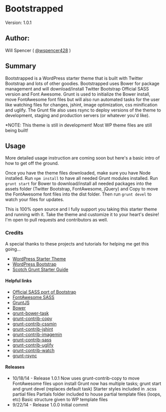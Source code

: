 # Bootstrapped

Version: 1.0.1

## Author:

Will Spencer ( [@wspencer428](http://twitter.com/wspencer428) )

## Summary

Bootstrapped is a WordPress starter theme that is built with Twitter Bootstrap and lots of other goodies. Bootstrapped uses Bower for package management and will download/install Twitter Bootstrap Official SASS version and Font Awesome. Grunt is used to initialize the Bower install, move FontAwesome font files but will also run automated tasks for the user like watching files for changes, jshint, image optimization, css minification and uglify. The Grunt file also uses rsync to deploy versions of the theme to development, staging and production servers (or whatever you'd like).

*NOTE: This theme is still in development! Most WP theme files are still being built!

## Usage

More detailed usage instruction are coming soon but here's a basic intro of how to get off the ground.

Once you have the theme files downloaded, make sure you have Node installed. Run `npm install` to have all needed Grunt modules installed. Run `grunt start` for Bower to download/install all needed packages into the assets folder (Twitter Bootstrap, FontAwesome, jQuery) and Copy to move the FontAwesome font files into the dist folder. Then run `grunt devel` to watch your files for updates.

This is 100% open source and I fully support you taking this starter theme and running with it. Take the theme and customize it to your heart's desire! I'm open to pull requests and contributors as well.


### Credits 

A special thanks to these projects and tutorials for helping me get this going...

* [WordPress Starter Theme](https://github.com/mattbanks/WordPress-Starter-Theme)
* [WordPress Bootstrap](https://github.com/320press/wordpress-bootstrap)
* [Scotch Grunt Starter Guide](http://scotch.io/bar-talk/a-simple-guide-to-getting-started-with-grunt)

#### Helpful links
* [Official SASS port of Bootstrap](https://github.com/twbs/bootstrap-sass)
* [FontAwesome SASS](https://github.com/FortAwesome/font-awesome-sass)
* [GruntJS](http://www.gruntjs.com)
* [Bower](http://www.bower.io)
* [grunt-bower-task](https://github.com/yatskevich/grunt-bower-task)
* [grunt-contrib-copy](https://github.com/gruntjs/grunt-contrib-copy)
* [grunt-contrib-cssmin](https://github.com/gruntjs/grunt-contrib-cssmin)
* [grunt-contrib-jshint](https://github.com/gruntjs/grunt-contrib-jshint)
* [grunt-contrib-imagemin](https://github.com/gruntjs/grunt-contrib-imagemin)
* [grunt-contrib-sass](https://github.com/gruntjs/grunt-contrib-sass)
* [grunt-contrib-uglify](https://github.com/gruntjs/grunt-contrib-uglify)
* [grunt-contrib-watch](https://github.com/gruntjs/grunt-contrib-watch)
* [grunt-rsync](https://github.com/jedrichards/grunt-rsync)

#### Releases
* 10/18/14 - Release 1.0.1
   Now uses grunt-contrib-copy to move FontAwesome files upon install
   Grunt now has multiple tasks; grunt start and grunt devel (replaces default task)
   Starter styles included in .scss partial files
   Partials folder included to house partial template files (loops, etc)
   Basic structure given to WP template files
* 9/22/14 - Release 1.0.0
    Initial commit
